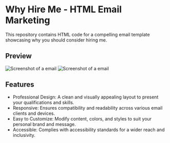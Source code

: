 # Why Hire Me - HTML Email Marketing
This repository contains HTML code for a compelling email template showcasing why you should consider hiring me.

## Preview

![Screenshot of a email](https://i.ibb.co/y0BfVd3/Screenshot-2023-09-24-at-16-33-04.png)
![Screenshot of a email](https://i.ibb.co/JdLny3M/Screenshot-2023-09-24-at-16-33-44.png)


## Features
- Professional Design: A clean and visually appealing layout to present your qualifications and skills.
- Responsive: Ensures compatibility and readability across various email clients and devices.
- Easy to Customize: Modify content, colors, and styles to suit your personal brand and message.
- Accessible: Complies with accessibility standards for a wider reach and inclusivity.
